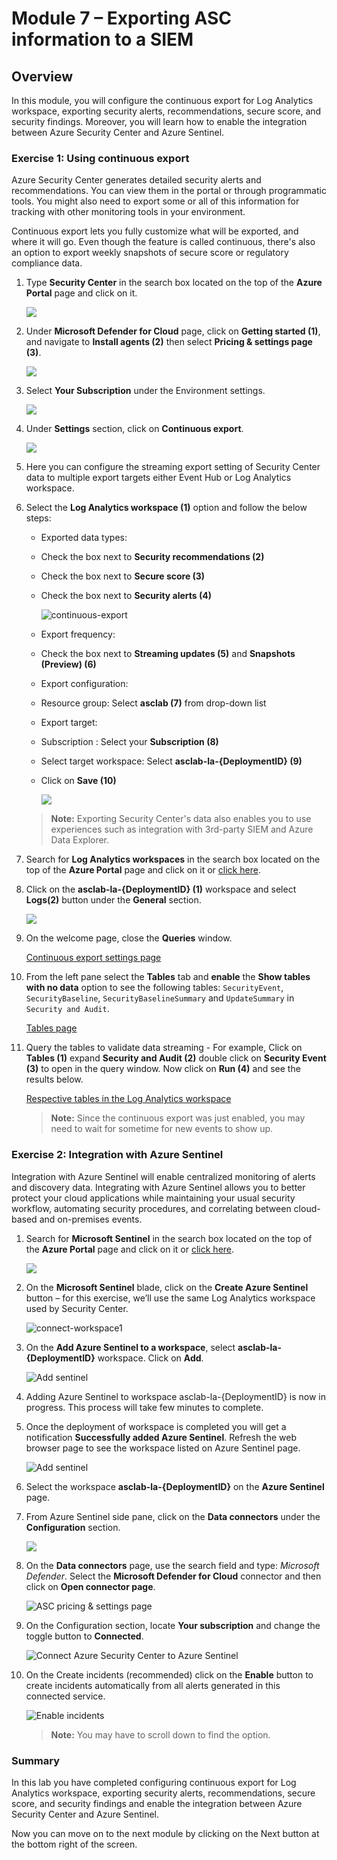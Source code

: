 # Module 7 – Exporting ASC information to a SIEM


## Overview

In this module, you will configure the continuous export for Log Analytics workspace, exporting security alerts, recommendations, secure score, and security findings. Moreover, you will learn how to enable the integration between Azure Security Center and Azure Sentinel.

### Exercise 1: Using continuous export

Azure Security Center generates detailed security alerts and recommendations. You can view them in the portal or through programmatic tools. You might also need to export some or all of this information for tracking with other monitoring tools in your environment.

Continuous export lets you fully customize what will be exported, and where it will go. Even though the feature is called continuous, there's also an option to export weekly snapshots of secure score or regulatory compliance data.

1. Type **Security Center** in the search box located on the top of the **Azure Portal** page and click on it.

    ![](https://github.com/Divyasri199/AIW-Security-Immersion/blob/main/Labs/Images/security%20center.png?raw=true)
     
1. Under **Microsoft Defender for Cloud** page, click on **Getting started (1)**, and navigate to **Install agents (2)** then select **Pricing & settings page (3)**.

    ![](../Images/pricingandsetting.png)
    
1. Select **Your Subscription** under the Environment settings.

   ![](../Images/envset.png)

1. Under **Settings** section, click on **Continuous export**.

    ![](../Images/continuousexport.png)

1. Here you can configure the streaming export setting of Security Center data to multiple export targets either Event Hub or Log Analytics workspace.

1. Select the **Log Analytics workspace (1)** option and follow the below steps:

    - Exported data types:

     - Check the box next to  **Security recommendations (2)**

     - Check the box next to **Secure score (3)**

     - Check the box next to **Security alerts (4)**

         ![continuous-export](../Images/LAW1.png)
     
     - Export frequency:

     - Check the box next to **Streaming updates (5)** and **Snapshots (Preview) (6)**

     - Export configuration:

      - Resource group: Select **asclab (7)** from drop-down list

     - Export target:

      - Subscription : Select your **Subscription (8)**

      - Select target workspace: Select **asclab-la-{DeploymentID} (9)**

     -  Click on **Save (10)**

        ![](../Images/LAW2.png)

     > **Note:** Exporting Security Center's data also enables you to use experiences such as integration with 3rd-party SIEM and Azure Data Explorer.

1. Search for **Log Analytics workspaces** in the search box located on the top of the **Azure Portal** page and click on it or [click here](https://portal.azure.com/#blade/HubsExtension/BrowseResource/resourceType/Microsoft.OperationalInsights%2Fworkspaces).

1. Click on the **asclab-la-{DeploymentID} (1)** workspace and select **Logs(2)** button under the **General** section.

    ![](../Images/LAW3.png) 

1. On the welcome page, close the **Queries** window.

    [Continuous export settings page](../Images/log-analytic-started2.png)

1. From the left pane select the **Tables** tab and **enable** the **Show tables with no data** option to see the following tables: `SecurityEvent`, `SecurityBaseline`, `SecurityBaselineSummary` and  `UpdateSummary` in `Security and Audit`.

    [Tables page](../Images/showtables.png)

1. Query the tables to validate data streaming - For example, Click on **Tables (1)** expand **Security and Audit (2)** double click on **Security Event (3)** to open in the query window. Now click on **Run (4)** and see the results below.

    [Respective tables in the Log Analytics workspace](../Images/Log-editor-tables.png)
  
   > **Note:** Since the continuous export was just enabled, you may need to wait for sometime for new events to show up.

### Exercise 2: Integration with Azure Sentinel

Integration with Azure Sentinel will enable centralized monitoring of alerts and discovery data. Integrating with Azure Sentinel allows you to better protect your cloud applications while maintaining your usual security workflow, automating security procedures, and correlating between cloud-based and on-premises events.

1. Search for **Microsoft Sentinel** in the search box located on the top of the **Azure Portal** page and click on it or [click here](https://portal.azure.com/#blade/Microsoft_Azure_Security_Insights/WorkspaceSelectorBlade).

    ![](../Images/m7e2s1.png)

2. On the **Microsoft Sentinel** blade, click on the **Create Azure Sentinel** button – for this exercise, we’ll use the same Log Analytics workspace used by Security Center.
 
    ![connect-workspace1](../Images/m7e2s2.png)

3. On the **Add Azure Sentinel to a workspace**, select **asclab-la-{DeploymentID}** workspace. Click on **Add**.

    ![Add sentinel](../Images/sentineladd.png)

4. Adding Azure Sentinel to workspace asclab-la-{DeploymentID} is now in progress. This process will take few minutes to complete. 

5. Once the deployment of workspace is completed you will get a notification **Successfully added Azure Sentinel**. Refresh the web browser page to see the workspace listed on Azure Sentinel page.

   ![Add sentinel](../Images/sentinelws.png)

6. Select the workspace **asclab-la-{DeploymentID}** on the **Azure Sentinel** page. 

7. From Azure Sentinel side pane, click on the **Data connectors** under the **Configuration** section.

    ![](../Images/dataconnectors.png)
    

8. On the **Data connectors** page, use the search field and type: *Microsoft Defender*. Select the **Microsoft Defender for Cloud** connector and then click on **Open connector page**.

    ![ASC pricing & settings page](../Images/defender.png)

9. On the Configuration section, locate **Your subscription** and change the toggle button to **Connected**.

    ![Connect Azure Security Center to Azure Sentinel](../Images/connected.png)

10. On the Create incidents (recommended) click on the **Enable** button to create incidents automatically from all alerts generated in this connected service.

     ![Enable incidents](../Images/asc-sentinel-enable-incidents.png)
 
    > **Note:** You may have to scroll down to find the option.

### Summary

In this lab you have completed configuring continuous export for Log Analytics workspace, exporting security alerts, recommendations, secure score, and security findings and enable the integration between Azure Security Center and Azure Sentinel.

Now you can move on to the next module by clicking on the Next button at the bottom right of the screen.
